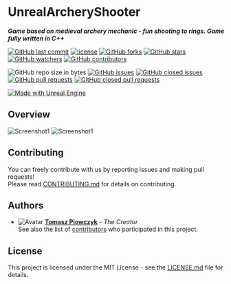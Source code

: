 # UnrealArcheryShooter

***Game based on medieval archery mechanic - fun shooting to rings. Game fully written in C++***

[![GitHub last commit](https://img.shields.io/github/last-commit/Prastiwar/UnrealArcheryShooter.svg?label=Updated&style=flat-square&longCache=true)](https://github.com/Prastiwar/UnrealArcheryShooter/commits/master)
[![license](https://img.shields.io/github/license/Prastiwar/UnrealArcheryShooter.svg?style=flat-square&longCache=true)](https://github.com/Prastiwar/UnrealArcheryShooter/blob/master/LICENSE)
[![GitHub forks](https://img.shields.io/github/forks/Prastiwar/UnrealArcheryShooter.svg?style=social&label=Fork&longCache=true)](https://github.com/Prastiwar/UnrealArcheryShooter/fork)
[![GitHub stars](https://img.shields.io/github/stars/Prastiwar/UnrealArcheryShooter.svg?style=social&label=★Star&longCache=true)](https://github.com/Prastiwar/UnrealArcheryShooter/stargazers)
[![GitHub watchers](https://img.shields.io/github/watchers/Prastiwar/UnrealArcheryShooter.svg?style=social&labelWatcher&longCache=true)](https://github.com/Prastiwar/UnrealArcheryShooter/watchers)
[![GitHub contributors](https://img.shields.io/github/contributors/Prastiwar/UnrealArcheryShooter.svg?style=social&longCache=true)](https://github.com/Prastiwar/UnrealArcheryShooter/contributors)

![GitHub repo size in bytes](https://img.shields.io/github/repo-size/Prastiwar/UnrealArcheryShooter.svg?style=flat-square&longCache=true)
[![GitHub issues](https://img.shields.io/github/issues/Prastiwar/UnrealArcheryShooter.svg?style=flat-square&longCache=true)](https://github.com/Prastiwar/UnrealArcheryShooter/issues)
[![GitHub closed issues](https://img.shields.io/github/issues-closed/Prastiwar/UnrealArcheryShooter.svg?style=flat-square&longCache=true)](https://github.com/Prastiwar/UnrealArcheryShooter/issues)
[![GitHub pull requests](https://img.shields.io/github/issues-pr/Prastiwar/UnrealArcheryShooter.svg?style=flat-square&longCache=true)](https://github.com/Prastiwar/UnrealArcheryShooter/pulls)
[![GitHub closed pull requests](https://img.shields.io/github/issues-pr-closed/Prastiwar/UnrealArcheryShooter.svg?style=flat-square&longCache=true)](https://github.com/Prastiwar/UnrealArcheryShooter/pulls)

[![Made with Unreal Engine](https://img.shields.io/badge/Made%20with-Unreal%20Engine-000000.svg?longCache=true&style=for-the-badge&colorA=666677&colorB=222222)](https://www.unrealengine.com) 

## Overview

![Screenshot1](https://i.imgur.com/HeS0x8s.png) 
![Screenshot1](https://i.imgur.com/0c0E6zq.png) 


## Contributing

You can freely contribute with us by reporting issues and making pull requests!  
Please read [CONTRIBUTING.md](https://github.com/Prastiwar/UnrealArcheryShooter/blob/master/.github/CONTRIBUTING.md) for details on contributing.

## Authors

* ![Avatar](https://avatars3.githubusercontent.com/u/33370172?s=40&v=4)  [**Tomasz Piowczyk**](https://github.com/Prastiwar) - *The Creator*  
See also the list of [contributors](https://github.com/Prastiwar/UnrealArcheryShooter/contributors) who participated in this project.

## License

This project is licensed under the MIT License - see the [LICENSE.md](https://github.com/Prastiwar/UnrealArcheryShooter/blob/master/LICENSE) file for details.
